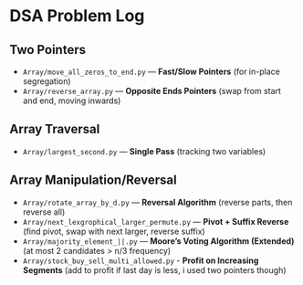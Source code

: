 # DSA Problem Log

## Two Pointers
*   `Array/move_all_zeros_to_end.py` — **Fast/Slow Pointers** (for in-place segregation)
*   `Array/reverse_array.py` — **Opposite Ends Pointers** (swap from start and end, moving inwards)

## Array Traversal
*   `Array/largest_second.py` — **Single Pass** (tracking two variables)

## Array Manipulation/Reversal
*   `Array/rotate_array_by_d.py` — **Reversal Algorithm** (reverse parts, then reverse all)
*   `Array/next_lexgrophical_larger_permute.py` — **Pivot + Suffix Reverse** (find pivot, swap with next larger, reverse suffix)
*   `Array/majority_element_||.py` — **Moore’s Voting Algorithm (Extended)** (at most 2 candidates > n/3 frequency)
*   `Array/stock_buy_sell_multi_allowed.py` - **Profit on Increasing Segments** (add to profit if last day is less, i used two pointers though)